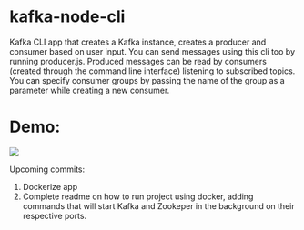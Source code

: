 # kafka-node-cli
Kafka CLI app that creates a Kafka instance, creates a producer and consumer based on user input. You can send messages using this cli too by running producer.js. Produced messages can be read by consumers (created through the command line interface) listening to subscribed topics. You can specify consumer groups by passing the name of the group as a parameter while creating a new consumer.

# Demo:
![](https://github.com/kafka-node-cli/kafka-mode-demo.gif)

Upcoming commits:
1. Dockerize app
2. Complete readme on how to run project using docker, adding commands that will start Kafka and Zookeper in the background on their respective ports.